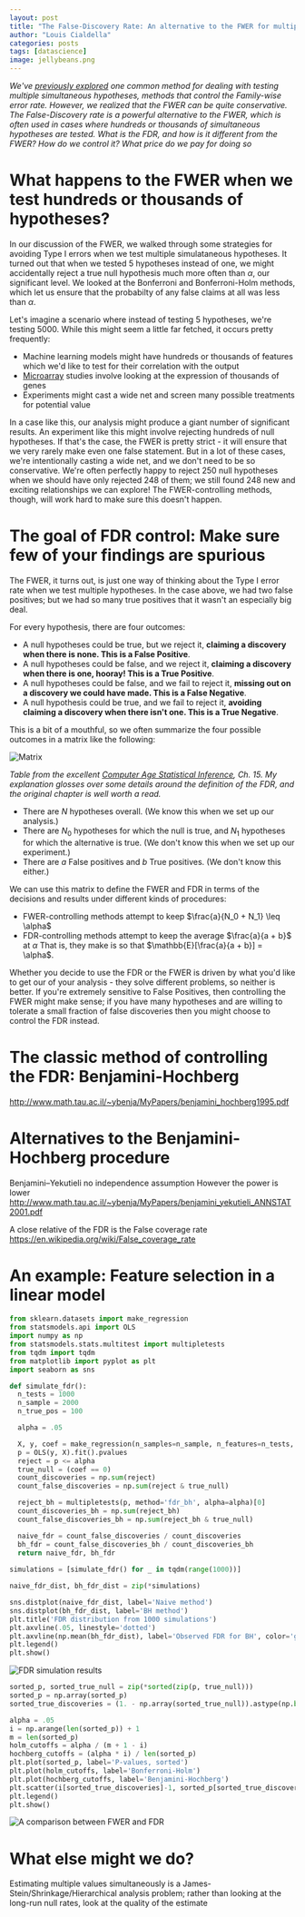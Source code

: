```yaml
---
layout: post
title: "The False-Discovery Rate: An alternative to the FWER for multiple comparisons"
author: "Louis Cialdella"
categories: posts
tags: [datascience]
image: jellybeans.png
---
```


*We've [previously explored](https://lmc2179.github.io/posts/fwer.html) one common method for dealing with testing multiple simultaneous hypotheses, methods that control the Family-wise error rate. However, we realized that the FWER can be quite conservative. The False-Discovery rate is a powerful alternative to the FWER, which is often used in cases where hundreds or thousands of simultaneous hypotheses are tested. What is the FDR, and how is it different from the FWER? How do we control it? What price do we pay for doing so*

# What happens to the FWER when we test hundreds or thousands of hypotheses?

In our discussion of the FWER, we walked through some strategies for avoiding Type I errors when we test multiple simulataneous hypotheses. It turned out that when we tested 5 hypotheses instead of one, we might accidentally reject a true null hypothesis much more often than $\alpha$, our significant level. We looked at the Bonferroni and Bonferroni-Holm methods, which let us ensure that the probabilty of any false claims at all was less than $\alpha$.

Let's imagine a scenario where instead of testing 5 hypotheses, we're testing 5000. While this might seem a little far fetched, it occurs pretty frequently:
- Machine learning models might have hundreds or thousands of features which we'd like to test for their correlation with the output
- [Microarray](https://en.wikipedia.org/wiki/DNA_microarray) studies involve looking at the expression of thousands of genes
- Experiments might cast a wide net and screen many possible treatments for potential value

In a case like this, our analysis might produce a giant number of significant results. An experiment like this might involve rejecting hundreds of null hypotheses. If that's the case, the FWER is pretty strict - it will ensure that we very rarely make even one false statement. But in a lot of these cases, we're intentionally casting a wide net, and we don't need to be so conservative. We're often perfectly happy to reject 250 null hypotheses when we should have only rejected 248 of them; we still found 248 new and exciting relationships we can explore! The FWER-controlling methods, though, will work hard to make sure this doesn't happen.

# The goal of FDR control: Make sure few of your findings are spurious

The FWER, it turns out, is just one way of thinking about the Type I error rate when we test multiple hypotheses. In the case above, we had two false positives; but we had so many true positives that it wasn't an especially big deal.

For every hypothesis, there are four outcomes:
- A null hypotheses could be true, but we reject it, **claiming a discovery when there is none. This is a False Positive**.
- A null hypotheses could be false, and we reject it, **claiming a discovery when there is one, hooray! This is a True Positive**.
- A null hypotheses could be false, and we fail to reject it, **missing out on a discovery we could have made. This is a False Negative**. 
- A null hypothesis could be true, and we fail to reject it, **avoiding claiming a discovery when there isn't one. This is a True Negative**.

This is a bit of a mouthful, so we often summarize the four possible outcomes in a matrix like the following:

![Matrix](https://raw.githubusercontent.com/lmc2179/lmc2179.github.io/master/assets/img/fdr/fdr_matrix.png)

*Table from the excellent [Computer Age Statistical Inference](https://web.stanford.edu/~hastie/CASI_files/PDF/casi.pdf), Ch. 15. My explanation glosses over some details around the definition of the FDR, and the original chapter is well worth a read.*

- There are $N$ hypotheses overall. (We know this when we set up our analysis.)
- There are $N_0$ hypotheses for which the null is true, and $N_1$ hypotheses for which the alternative is true. (We don't know this when we set up our experiment.)
- There are $a$ False positives and $b$ True positives. (We don't know this either.)

We can use this matrix to define the FWER and FDR in terms of the decisions and results under different kinds of procedures:
- FWER-controlling methods attempt to keep $\frac{a}{N_0 + N_1} \leq \alpha$
- FDR-controlling methods attempt to keep the average $\frac{a}{a + b}$ at $\alpha$ That is, they make is so that $\mathbb{E}[\frac{a}{a + b}] = \alpha$.

Whether you decide to use the FDR or the FWER is driven by what you'd like to get our of your analysis - they solve different problems, so neither is better. If you're extremely sensitive to False Positives, then controlling the FWER might make sense; if you have many hypotheses and are willing to tolerate a small fraction of false discoveries then you might choose to control the FDR instead.

# The classic method of controlling the FDR: Benjamini-Hochberg

http://www.math.tau.ac.il/~ybenja/MyPapers/benjamini_hochberg1995.pdf

# Alternatives to the Benjamini-Hochberg procedure

Benjamini–Yekutieli
no independence assumption
However the power is lower
http://www.math.tau.ac.il/~ybenja/MyPapers/benjamini_yekutieli_ANNSTAT2001.pdf

A close relative of the FDR is the False coverage rate 
https://en.wikipedia.org/wiki/False_coverage_rate

# An example: Feature selection in a linear model

```python
from sklearn.datasets import make_regression
from statsmodels.api import OLS
import numpy as np
from statsmodels.stats.multitest import multipletests
from tqdm import tqdm
from matplotlib import pyplot as plt
import seaborn as sns

def simulate_fdr():
  n_tests = 1000
  n_sample = 2000
  n_true_pos = 100

  alpha = .05

  X, y, coef = make_regression(n_samples=n_sample, n_features=n_tests, n_informative=n_true_pos, bias=0, coef=True, noise=200)
  p = OLS(y, X).fit().pvalues
  reject = p <= alpha
  true_null = (coef == 0)
  count_discoveries = np.sum(reject)
  count_false_discoveries = np.sum(reject & true_null)

  reject_bh = multipletests(p, method='fdr_bh', alpha=alpha)[0]
  count_discoveries_bh = np.sum(reject_bh)
  count_false_discoveries_bh = np.sum(reject_bh & true_null)

  naive_fdr = count_false_discoveries / count_discoveries
  bh_fdr = count_false_discoveries_bh / count_discoveries_bh
  return naive_fdr, bh_fdr
  
simulations = [simulate_fdr() for _ in tqdm(range(1000))]

naive_fdr_dist, bh_fdr_dist = zip(*simulations)

sns.distplot(naive_fdr_dist, label='Naive method')
sns.distplot(bh_fdr_dist, label='BH method')
plt.title('FDR distribution from 1000 simulations')
plt.axvline(.05, linestyle='dotted')
plt.axvline(np.mean(bh_fdr_dist), label='Observed FDR for BH', color='green')
plt.legend()
plt.show()
```

![FDR simulation results](https://raw.githubusercontent.com/lmc2179/lmc2179.github.io/master/assets/img/fdr/fdr_regression.png)

```python
sorted_p, sorted_true_null = zip(*sorted(zip(p, true_null)))
sorted_p = np.array(sorted_p)
sorted_true_discoveries = (1. - np.array(sorted_true_null)).astype(np.bool)

alpha = .05
i = np.arange(len(sorted_p)) + 1
m = len(sorted_p)
holm_cutoffs = alpha / (m + 1 - i)
hochberg_cutoffs = (alpha * i) / len(sorted_p)
plt.plot(sorted_p, label='P-values, sorted')
plt.plot(holm_cutoffs, label='Bonferroni-Holm')
plt.plot(hochberg_cutoffs, label='Benjamini-Hochberg')
plt.scatter(i[sorted_true_discoveries]-1, sorted_p[sorted_true_discoveries], marker='x')
plt.legend()
plt.show()
```

![A comparison between FWER and FDR](https://raw.githubusercontent.com/lmc2179/lmc2179.github.io/master/assets/img/fdr/fwer_fdr_comparison.png)

# What else might we do?

Estimating multiple values simultaneously is a James-Stein/Shrinkage/Hierarchical analysis problem; rather than looking at the long-run null rates, look at the quality of the estimate
